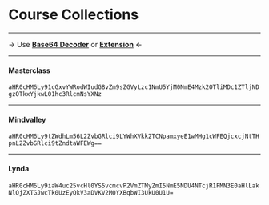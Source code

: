 # Course Collections

***

-> Use **[Base64 Decoder](https://www.base64decode.org/)** or **[Extension](https://www.reddit.com/r/FREEMEDIAHECKYEAH/wiki/storage#wiki_base64_decode_extensions)** <-

*** 

#### Masterclass

`aHR0cHM6Ly91cGxvYWRodWIudG8vZm9sZGVyLzc1NmU5YjM0NmE4Mzk2OTliMDc1ZTljNDgzOTkxYjkwL01hc3RlcmNsYXNz`

*** 

#### Mindvalley

`aHR0cHM6Ly9tZWdhLm56L2ZvbGRlci9LYWhXVkk2TCNpamxyeE1wMHg1cWFEQjcxcjNtTHpnL2ZvbGRlci9tZndtaWFEWg==`

*** 

#### Lynda

`aHR0cHM6Ly9iaW4uc25vcHl0YS5vcmcvP2VmZTMyZmI5NmE5NDU4NTcjR1FMN3E0aHlLakNlQjZXTGJwcTk0UzEyQkV3aDVKV2M0YXBqbWI3UkU0U1U=`